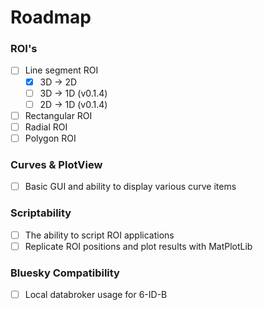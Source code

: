 # Roadmap

### ROI's
- [ ] Line segment ROI
    - [X] 3D -> 2D
    - [ ] 3D -> 1D (v0.1.4)
    - [ ] 2D -> 1D (v0.1.4)
- [ ] Rectangular ROI
- [ ] Radial ROI
- [ ] Polygon ROI

### Curves & PlotView
- [ ] Basic GUI and ability to display various curve items

### Scriptability
- [ ] The ability to script ROI applications
- [ ] Replicate ROI positions and plot results with MatPlotLib

### Bluesky Compatibility
- [ ] Local databroker usage for 6-ID-B